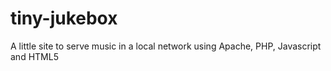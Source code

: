 # tiny-jukebox
A little site to serve music in a local network using Apache, PHP, Javascript and HTML5
